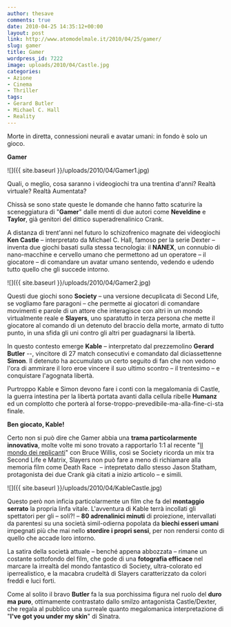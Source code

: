 ```yaml
---
author: thesave
comments: true
date: 2010-04-25 14:35:12+00:00
layout: post
link: http://www.atomodelmale.it/2010/04/25/gamer/
slug: gamer
title: Gamer
wordpress_id: 7222
image: uploads/2010/04/Castle.jpg
categories:
- Azione
- Cinema
- Thriller
tags:
- Gerard Butler
- Michael C. Hall
- Reality
---
```


Morte in diretta, connessioni neurali e avatar umani: in fondo è solo un gioco.

**Gamer**

![]({{ site.baseurl }}/uploads/2010/04/Gamer1.jpg)

Quali, o meglio, cosa saranno i videogiochi tra una trentina d'anni? Realtà virtuale? Realtà Aumentata?

Chissà se sono state queste le domande che hanno fatto scaturire la sceneggiatura di "**Gamer**" dalle menti di due autori come **Neveldine** e **Taylor**, già genitori del dittico superadrenalinico Crank.

A distanza di trent'anni nel futuro lo schizofrenico magnate dei videogiochi **Ken Castle** – interpretato da Michael C. Hall, famoso per la serie Dexter – inventa due giochi basati sulla stessa tecnologia: il **NANEX**, un connubio di nano-macchine e cervello umano che permettono ad un operatore – il giocatore – di comandare un avatar umano sentendo, vedendo e udendo tutto quello che gli succede intorno.

![]({{ site.baseurl }}/uploads/2010/04/Gamer2.jpg)

Questi due giochi sono **Society** – una versione decuplicata di Second Life, se vogliamo fare paragoni – che permette ai giocatori di comandare movimenti e parole di un attore che interagisce con altri in un mondo virtualmente reale e **Slayers**, uno sparatutto in terza persona che mette il giocatore al comando di un detenuto del braccio della morte, armato di tutto punto, in una sfida gli uni contro gli altri per guadagnarsi la libertà.

In questo contesto emerge **Kable** – interpretato dal prezzemolino **Gerard Butler** --, vincitore di 27 match consecutivi e comandato dal diciassettenne **Simon**. Il detenuto ha accumulato un certo seguito di fan che non vedono l'ora di ammirare il loro eroe vincere il suo ultimo scontro – il trentesimo – e conquistare l'agognata libertà.

Purtroppo Kable e Simon devono fare i conti con la megalomania di Castle, la guerra intestina per la libertà portata avanti dalla cellula ribelle **Humanz** ed un complotto che porterà al forse-troppo-prevedibile-ma-alla-fine-ci-sta finale.

**Ben giocato, Kable!**

Certo non si può dire che Gamer abbia una **trama particolarmente innovativa**, molte volte mi sono trovato a rapportarlo 1:1 al recente "[Il mondo dei replicanti](/2010/01/13/il-mondo-dei-replicanti-trama-e-recensione/)" con Bruce Willis, così se Society ricorda un mix tra Second Life e Matrix, Slayers non può fare a meno di richiamare alla memoria film come Death Race  – intepretato dallo stesso Jason Statham, protagonista dei due Crank già citati a inizio articolo – e simili.

![]({{ site.baseurl }}/uploads/2010/04/KableCastle.jpg)

Questo però non inficia particolarmente un film che fa del **montaggio serrato** la propria linfa vitale. L'avventura di Kable terrà incollati gli spettatori per gli – soli?! – **80 adrenalinici minuti** di proiezione, intervallati da parentesi su una società simil-odierna popolata da **biechi esseri umani** impegnati più che mai nello **stordire i propri sensi**, per non rendersi conto di quello che accade loro intorno.

La satira della società attuale – benché appena abbozzata – rimane un costante sottofondo del film, che gode di una **fotografia efficace** nel marcare la irrealtà del mondo fantastico di Society, ultra-colorato ed iperrealistico, e la macabra crudeltà di Slayers caratterizzato da colori freddi e luci forti.

Come al solito il bravo **Butler** fa la sua porchissima figura nel ruolo del **duro ma puro**, ottimamente contrastato dallo smilzo antagonista Castle/Dexter, che regala al pubblico una surreale quanto megalomanica interpretazione di "**I've got you under my skin**" di Sinatra.
